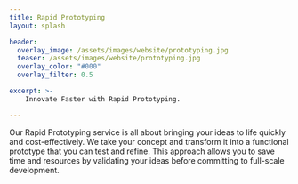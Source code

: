 ```yaml
---
title: Rapid Prototyping
layout: splash

header:
  overlay_image: /assets/images/website/prototyping.jpg
  teaser: /assets/images/website/prototyping.jpg
  overlay_color: "#000"
  overlay_filter: 0.5

excerpt: >-
    Innovate Faster with Rapid Prototyping.

---
```


Our Rapid Prototyping service is all about bringing your ideas to life quickly and cost-effectively. We take your concept and transform it into a functional prototype that you can test and refine. This approach allows you to save time and resources by validating your ideas before committing to full-scale development.